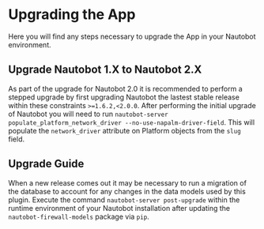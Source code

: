 # Upgrading the App

Here you will find any steps necessary to upgrade the App in your Nautobot environment.

## Upgrade Nautobot 1.X to Nautobot 2.X

As part of the upgrade for Nautobot 2.0 it is recommended to perform a stepped upgrade by first upgrading Nautobot the lastest stable release within these constraints `>=1.6.2,<2.0.0`. After performing the initial upgrade of Nautobot you will need to run `nautobot-server populate_platform_network_driver --no-use-napalm-driver-field`. This will populate the `network_driver` attribute on Platform objects from the `slug` field.

## Upgrade Guide

When a new release comes out it may be necessary to run a migration of the database to account for any changes in the data models used by this plugin. Execute the command `nautobot-server post-upgrade` within the runtime environment of your Nautobot installation after updating the `nautobot-firewall-models` package via `pip`.
